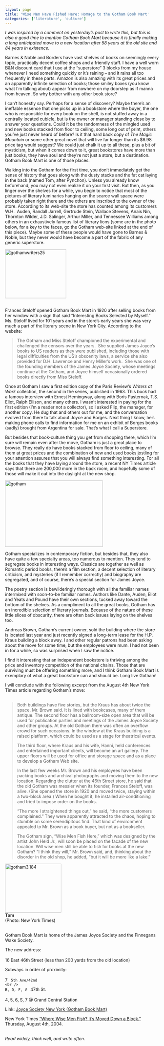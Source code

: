 ```yaml
---
layout: page
title: 'Wise Men Have Fished Here: Homage to the Gotham Book Mart'
categories: ['literature', 'culture']
---
```

<p><i>I was inspired by a comment on yesterday&#8217;s post to write this, but this is also a good time to mention Gotham Book Mart because it is finally making a long anticipated move to a new location after 58 years at the old site and 84 years in existence.</i></p>
<p>Barnes &amp; Noble and Borders have vast shelves of books on seemingly every topic, practically decent coffee shops and a friendly staff. I have a well worn B&amp;N discount card that I use at the &#8220;superstore&#8221; 3 blocks from my house whenever I need something quickly or it&#8217;s raining &#8211; and it rains all too frequently in these parts. Amazon is also amazing with its great prices and an apparently infinite selection of books; those smiley boxes (you know what I&#8217;m talking about) appear from nowhere on my doorstep as if manna from heaven. So why bother with any other book store?</p>
<p>I can&#8217;t honestly say. Perhaps for a sense of discovery? Maybe there&#8217;s an ineffable essence that one picks up in a bookstore where the buyer, the one who is responsible for every book on the shelf, is not stuffed away in a centrally located cubicle, but is the owner or manager standing close by to answer your questions. Could it be the randomness of the mingled used and new books stacked from floor to ceiling, some long out of print, others you&#8217;ve just never heard of before? Is it that hard back copy of <i>The Magic Mountain</i> or some other great novel that will live far longer than its $6.98 price tag would suggest? We could just chalk it up to all these, plus a bit of mysticism, but when it comes down to it, great bookstores have more than just books, they have soul and they&#8217;re not just a store, but a destination. Gotham Book Mart is one of those places.</p>
<p>Walking into the Gotham for the first time, you don&#8217;t immediately get the sense of history that goes along with the dusty stacks and the fat cat laying in the back (named Tom, after Pynchon). Unless you already know beforehand, you may not even realize it on your first visit. But then, as you linger over the shelves for a while, you begin to notice that most of the pictures of literary luminaries hanging on the scarce wall space were probably taken right there and the others are inscribed to the owner of the store. According to its web-site the store has counted among its customers W.H.&nbsp; Auden, Randall Jarrell, Gertrude Stein, Wallace Stevens, Anais Nin, Thornton Wilder, J.D. Salinger, Arthur Miller, and Tennessee Williams among others in an exhaustively famous list of literary lions (some are in the photo below, for a key to the faces, go the Gotham web-site linked at the end of this piece). Maybe some of these people would have gone to Barnes &amp; Noble, but they never would have become a part of the fabric of any generic superstore. </p>
<p><img alt="gothamwriters25" src="http://www.chekhovsmistress.com/images/gothamwriters25.jpg" width="200" height="160" border="0" /><br />
<br />
</p>
<p>Frances Steloff opened Gotham Book Mart in 1920 after selling books from her window with a sign that said &#8220;Interesting Books Selected by Myself.&#8221; Ms. Steloff lived for 101 years and in the store&#8217;s early years she was very much a part of the literary scene in New York City. According to the website: </p>
<blockquote>
<p>The Gotham and Miss Steloff championed the experimental and challenged the  censors over the years.&#160; She supplied James Joyce&#8217;s books to US readers  as they were  published, including those with legal difficulties from the US&#8217;s obscenity  laws, a service she also provided for D.H. Lawrence and Henry Miller&#8217;s  work.&#160; She was one of the founding members of the James Joyce Society,  whose meetings continue at the Gotham, and Joyce himself occasionally ordered books directly from Miss  Steloff.</p>
</blockquote>
<p>Once at Gotham I saw a first edition copy of the Paris Review&#8217;s <i>Writers at Work</i> collection, the second in the series, published in 1963. This book had a famous interview with Ernest Hemingway, along with Boris Pasternak, T.S. Eliot, Ralph Ellison, and many others. I wasn&#8217;t interested in paying for the first edition (I&#8217;m a reader not a collector), so I asked Flip, the manager, for another copy. He dug that and others out for me, and the conversation evolved from there to talk about Joyce and Borges. Next thing I know, he&#8217;s making phone calls to find information for me on an exhibit of Borges books (sadly) brought from Argentina for sale. That&#8217;s what I call a Superstore.</p>
<p>But besides that book-culture thing you get from shopping there, which I&#8217;m sure will remain even after the move, Gotham is just a great place to browse. They really do have books stacked from floor to ceiling, many of them at great prices and the combination of new and used books jostling for your attention assures that you will always find something interesting. For all the books that they have laying around the store, a recent NY Times article says that there are 200,000 more in the back room, and hopefully some of those will make it out into the daylight at the new shop.</p>
<p><img alt="gotham" src="http://www.chekhovsmistress.com/images/gotham.jpg" width="320" height="217" border="0" /></p>
<p>Gotham specializes in contemporary fiction, but besides that, they also have quite a few specialty areas, too numerous to mention. They tend to segregate books in interesting ways. Classics are together as well as Romantic period books, there&#8217;s a film section, a decent selection of literary criticism, and mysteries (if I remember correctly) and biography are segregated, and of course, there&#8217;s a  special section for James Joyce. </p>
<p>The poetry section is bewilderingly thorough with all the familiar names intermixed with soon-to-be familiar names. Authors like Dante, Auden, Eliot and Yeats and Pound have their own sections, tucked away toward the bottom of the shelves. As a compliment to all the great books, Gotham has an incredible selection of literary journals. Because of the nature of these little slices of obscurity, there are often back issues laying on the shelves too.</p>
<p>Andreas Brown, Gotham&#8217;s current owner, sold the building where the store is located last year and just recently signed a long-term lease for the H.P. Kraus building a block away. I and other regular patrons had been asking about the move for some time, but the employees were mum. I had not been in for a while, so was surprised when I saw the notice. </p>
<p>I find it interesting that an independent bookstore is thriving among the price and inventory competition of the national chains. Those that are surviving must be offering something more, and I think Gotham Book Mart is exemplary of what a great bookstore can and should be. Long live Gotham! </p>
<p>I will conclude with the following excerpt from the August 4th New York Times article regarding Gotham&#8217;s move:<br />
<br />
<blockquote>Both buildings have five stories, but the Kraus has about twice the space, Mr. Brown said. It is lined with bookcases, many of them antique. The second floor has a ballroom-size open area that will be used for publication parties and meetings of the James Joyce Society and other groups. At the old Gotham there was often an overflow crowd for such occasions. In the window at the Kraus building is a raised platform, which could be used as a stage for theatrical events.</p>
<p>The third floor, where Kraus and his wife, Hanni, held conferences and entertained important clients, will become an art gallery. The upper floors will be used for office and storage space and as a place to develop a Gotham Web site.</p>
<p>In the last few weeks Mr. Brown and his employees have been packing books and archival photographs and moving them to the new location. Regarding the clutter at the 46th Street store, he said that the old Gotham was messier when its founder, Frances Steloff, was alive. (She opened the store in 1920 and moved twice, staying within a two-block area.) When he bought it, he installed air-conditioning and tried to impose order on the books.</p>
<p>&#8220;The more I straightened things out,&#8221; he said, &#8220;the more customers complained.&#8221; They were apparently attracted to the chaos, hoping to stumble on some serendipitous find. That kind of environment appealed to Mr. Brown as a book buyer, but not as a bookseller.</p>
<p>The Gotham sign, &#8220;Wise Men Fish Here,&#8221; which was designed by the artist John Held Jr., will soon be placed on the facade of the new location. Will wise men still be able to fish for books at the new Gotham? &#8220;I think they will,&#8221; Mr. Brown said, and, thinking about the disorder in the old shop, he added, &#8220;but it will be more like a lake.&#8221;</blockquote></p>
<p><img alt="gotham3.184" src="http://www.chekhovsmistress.com/images/gotham3.184.jpg" width="184" height="160" border="0" /><br />
<strong>Tom</strong><br />
(Photo: New York Times)<br />
<br />
</p>
<p>Gotham Book Mart is home of the James Joyce Society and the Finnegans Wake Society.</p>
<p>The new address:<br />
<br />
16 East 46th Street (less than 200 yards from the old location)</p>
<p>Subways in order of proximity: <br />
<br />
7 <code> 5th Ave/42nd
&lt;br /&gt;
B, D, F, V </code> 47th St.<br />
<br />
4, 5, 6, S, 7 @ Grand Central Station</p>
<p>Link: <a href="http://www.joycesociety.org/fw_frame.html">Joyce Society New York (Gotham Book Mart)</a></p>
<p>New York Times <a href="http://www.nytimes.com/2004/08/04/books/04goth.html?ex=1249358400&amp;en=b6c8fd2d6965f2ae&amp;ei=5090&amp;partner=rssuserland">&#8220;Where Wise Men Fish? It&#8217;s Moved Down a Block.&#8221;</a> Thursday, August 4th, 2004.</p>
<p><br />
<i>Read widely, think well, and write often.</i><br />
</p>

